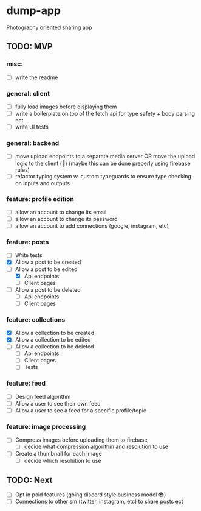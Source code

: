 # dump-app

Photography oriented sharing app

## TODO: MVP

### misc:

- [ ] write the readme

### general: client

- [ ] fully load images before displaying them
- [ ] write a boilerplate on top of the fetch api for type safety + body parsing ect
- [ ] write UI tests

### general: backend

- [ ] move upload endpoints to a separate media server
      OR move the upload logic to the client (🤮) (maybe this can be done preperly using firebase rules)
- [ ] refactor typing system w. custom typeguards to ensure type checking on inputs and outputs

### feature: profile edition

- [ ] allow an account to change its email
- [ ] allow an account to change its password
- [ ] allow an account to add connections (google, instagram, etc)

### feature: posts

- [ ] Write tests
- [x] Allow a post to be created
- [ ] Allow a post to be edited
  - [x] Api endpoints
  - [ ] Client pages
- [ ] Allow a post to be deleted
  - [ ] Api endpoints
  - [ ] Client pages

### feature: collections

- [x] Allow a collection to be created
- [x] Allow a collection to be edited
- [ ] Allow a collection to be deleted
  - [ ] Api endpoints
  - [ ] Client pages
  - [ ] Tests

### feature: feed

- [ ] Design feed algorithm
- [ ] Allow a user to see their own feed
- [ ] Allow a user to see a feed for a specific profile/topic

### feature: image processing

- [ ] Compress images before uploading them to firebase
  - [ ] decide what compression algorithm and resolution to use
- [ ] Create a thumbnail for each image
  - [ ] decide which resolution to use

## TODO: Next

- [ ] Opt in paid features (going discord style business model 😎)
- [ ] Connections to other sm (twitter, instagram, etc) to share posts ect
